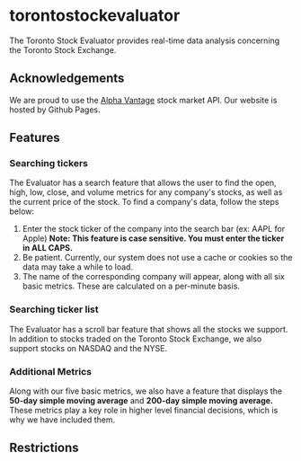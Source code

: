 # torontostockevaluator
The Toronto Stock Evaluator provides real-time data analysis concerning the Toronto Stock Exchange.

## Acknowledgements
We are proud to use the [Alpha Vantage](https://www.alphavantage.co/) stock market API.
Our website is hosted by Github Pages.

## Features
### Searching tickers
The Evaluator has a search feature that allows the user to find the open, high, low, close, and volume metrics for any company's stocks, as well as the current price of the stock. To find a company's data, follow the steps below:
1. Enter the stock ticker of the company into the search bar (ex: AAPL for Apple) **Note: This feature is case sensitive. You must            enter the ticker in ALL CAPS.**
2. Be patient. Currently, our system does not use a cache or cookies so the data may take a while to load.
3. The name of the corresponding company will appear, along with all six basic metrics. These are calculated on a per-minute basis.

### Searching ticker list
The Evaluator has a scroll bar feature that shows all the stocks we support. In addition to stocks traded on the Toronto Stock Exchange, we also support stocks on NASDAQ and the NYSE.

### Additional Metrics
Along with our five basic metrics, we also have a feature that displays the **50-day simple moving average** and **200-day simple moving average.** These metrics play a key role in higher level financial decisions, which is why we have included them.

## Restrictions
